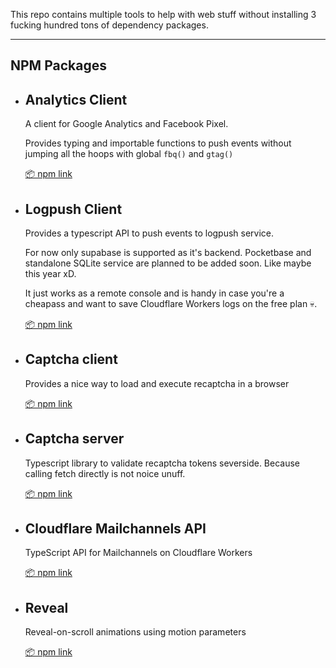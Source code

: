 This repo contains multiple tools to help with web stuff without installing 3 fucking hundred tons of dependency packages.

---

## NPM Packages

- ## Analytics Client

	A client for Google Analytics and Facebook Pixel.
	
	Provides typing and importable functions to push events without jumping all the hoops with global `fbq()` and `gtag()`
	
	[📦 npm link](https://www.npmjs.com/package/@maddsua/analytics-client)

- ## Logpush Client

	Provides a typescript API to push events to logpush service.

	For now only supabase is supported as it's backend. Pocketbase and standalone SQLite service are planned to be added soon. Like maybe this year xD.
	
	It just works as a remote console and is handy in case you're a cheapass and want to save Cloudflare Workers logs on the free plan 💀.

	[📦 npm link](https://www.npmjs.com/package/@maddsua/logpush-client)

- ## Captcha client
	
	Provides a nice way to load and execute recaptcha in a browser

	[📦 npm link](https://www.npmjs.com/package/@maddsua/captcha-client)

- ## Captcha server
	
	Typescript library to validate recaptcha tokens severside. Because calling fetch directly is not noice unuff.

	[📦 npm link](https://www.npmjs.com/package/@maddsua/captcha-server)

- ## Cloudflare Mailchannels API
	
	TypeScript API for Mailchannels on Cloudflare Workers

	[📦 npm link](https://www.npmjs.com/package/@maddsua/cf-mailchannels-api)


- ## Reveal
	
	Reveal-on-scroll animations using motion parameters

	[📦 npm link](https://www.npmjs.com/package/@maddsua/reveal)
